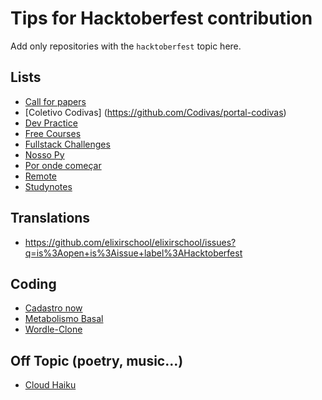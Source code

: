 # Tips for Hacktoberfest contribution

Add only repositories with the `hacktoberfest` topic here.

## Lists

- [Call for papers](https://github.com/alinebastos/call-for-papers)
- [Coletivo Codivas] (https://github.com/Codivas/portal-codivas)
- [Dev Practice](https://github.com/alinebastos/dev-practice)
- [Free Courses](https://github.com/alinebastos/free-courses)
- [Fullstack Challenges](https://github.com/alinebastos/fullstack-challenges)
- [Nosso Py](https://github.com/MariaEduardaDeAzevedo/nosso-py)
- [Por onde começar](https://github.com/leticiadasilva/por-onde-comecar)
- [Remote](https://github.com/alinebastos/remote)
- [Studynotes](https://github.com/bellesamways/studynotes)


## Translations

- https://github.com/elixirschool/elixirschool/issues?q=is%3Aopen+is%3Aissue+label%3AHacktoberfest

## Coding

- [Cadastro now](https://github.com/jhonatasmatos/cadastro-now)
- [Metabolismo Basal](https://github.com/adalbertobrant/metabolismobasal)
- [Wordle-Clone](https://github.com/jakeliny/wordle-clone)

## Off Topic (poetry, music...)

- [Cloud Haiku](https://github.com/do-community/cloud_haiku)
